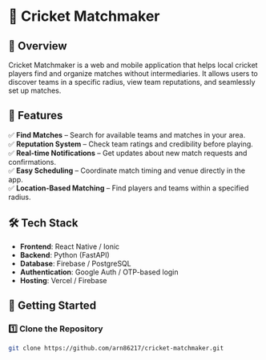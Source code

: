 # 🏏 Cricket Matchmaker

## 📌 Overview  
Cricket Matchmaker is a web and mobile application that helps local cricket players find and organize matches without intermediaries. It allows users to discover teams in a specific radius, view team reputations, and seamlessly set up matches.

## 🎯 Features  
✅ **Find Matches** – Search for available teams and matches in your area.  
✅ **Reputation System** – Check team ratings and credibility before playing.  
✅ **Real-time Notifications** – Get updates about new match requests and confirmations.  
✅ **Easy Scheduling** – Coordinate match timing and venue directly in the app.  
✅ **Location-Based Matching** – Find players and teams within a specified radius.  

## 🛠️ Tech Stack  
- **Frontend**: React Native / Ionic  
- **Backend**:  Python (FastAPI)  
- **Database**: Firebase / PostgreSQL  
- **Authentication**: Google Auth / OTP-based login  
- **Hosting**: Vercel / Firebase  

## 🚀 Getting Started  

### 1️⃣ Clone the Repository  
```sh
git clone https://github.com/arn86217/cricket-matchmaker.git
